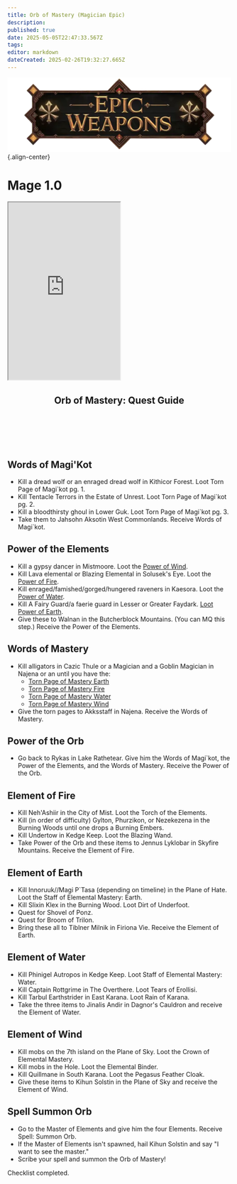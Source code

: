```yaml
---
title: Orb of Mastery (Magician Epic)
description: 
published: true
date: 2025-05-05T22:47:33.567Z
tags: 
editor: markdown
dateCreated: 2025-02-26T19:32:27.665Z
---
```


![epicweapons.webp](/epicweapons.webp){.align-center}

# Mage 1.0

<iframe src="https://www.thjdi.cc/item/2028034" width="50%" height="400px"></iframe>

<article class="wiki-article">
  <header>
    <h2>Orb of Mastery: Quest Guide</h2>
  </header>
<br><br>
  <section>
    <h2>Words of Magi'Kot</h2>
    <ul>
      <li>Kill a dread wolf or an enraged dread wolf in Kithicor Forest. Loot Torn Page of Magi`kot pg. 1.</li>
      <li>Kill Tentacle Terrors in the Estate of Unrest. Loot Torn Page of Magi`kot pg. 2.</li>
      <li>Kill a bloodthirsty ghoul in Lower Guk. Loot Torn Page of Magi`kot pg. 3.</li>
      <li>Take them to Jahsohn Aksotin West Commonlands. Receive Words of Magi`kot.</li>
    </ul>
  </section>

  <section>
    <h2>Power of the Elements</h2>
    <ul>
      <li>Kill a gypsy dancer in Mistmoore. Loot the <a href="https://www.thjdi.cc/item/28037">Power of Wind</a>.</li>
      <li>Kill Lava elemental or Blazing Elemental in Solusek's Eye. Loot the <a href="https://www.thjdi.cc/item/28036">Power of Fire</a>.</li>
      <li>Kill enraged/famished/gorged/hungered raveners in Kaesora. Loot the <a href="https://www.thjdi.cc/item/28039">Power of Water</a>.</li>
      <li>Kill A Fairy Guard/a faerie guard in Lesser or Greater Faydark. <a href="https://www.thjdi.cc/item/28038">Loot Power of Earth</a>.</li>
      <li>Give these to Walnan in the Butcherblock Mountains. (You can MQ this step.) Receive the Power of the Elements.</li>
    </ul>
  </section>

  <section>
    <h2>Words of Mastery</h2>
    <ul>
      <li>
        Kill alligators in Cazic Thule or a Magician and a Goblin Magician in Najena or an until you have the:
        <ul>
          <li><a href="https://www.thjdi.cc/item/28029">Torn Page of Mastery Earth</a></li>
          <li><a href="https://www.thjdi.cc/item/28027">Torn Page of Mastery Fire</a></li>
          <li><a href="https://www.thjdi.cc/item/28030">Torn Page of Mastery Water</a></li>
          <li><a href="https://www.thjdi.cc/item/28028">Torn Page of Mastery Wind</a></li>
        </ul>
      </li>
      <li>Give the torn pages to Akksstaff in Najena. Receive the Words of Mastery.</li>
    </ul>
  </section>

  <section>
    <h2>Power of the Orb</h2>
    <ul>
      <li>
        Go back to Rykas in Lake Rathetear. Give him the Words of Magi`kot, the Power of the Elements, and the Words of Mastery.
        Receive the Power of the Orb.
      </li>
    </ul>
  </section>

  <section>
    <h2>Element of Fire</h2>
    <ul>
      <li>Kill Neh'Ashiir in the City of Mist. Loot the Torch of the Elements.</li>
      <li>Kill (in order of difficulty) Gylton, Phurzikon, or Nezekezena in the Burning Woods until one drops a Burning Embers.</li>
      <li>Kill Undertow in Kedge Keep. Loot the Blazing Wand.</li>
      <li>
        Take Power of the Orb and these items to Jennus Lyklobar in Skyfire Mountains.
        Receive the Element of Fire.
      </li>
    </ul>
  </section>

  <section>
    <h2>Element of Earth</h2>
    <ul>
      <li>
        Kill Innoruuk//Magi P`Tasa (depending on timeline) in the Plane of Hate.
        Loot the Staff of Elemental Mastery: Earth.
      </li>
      <li>Kill Slixin Klex in the Burning Wood. Loot Dirt of Underfoot.</li>
      <li>Quest for Shovel of Ponz.</li>
      <li>Quest for Broom of Trilon.</li>
      <li>
        Bring these all to Tiblner Milnik in Firiona Vie.
        Receive the Element of Earth.
      </li>
    </ul>
  </section>

  <section>
    <h2>Element of Water</h2>
    <ul>
      <li>Kill Phinigel Autropos in Kedge Keep. Loot Staff of Elemental Mastery: Water.</li>
      <li>Kill Captain Rottgrime in The Overthere. Loot Tears of Erollisi.</li>
      <li>Kill Tarbul Earthstrider in East Karana. Loot Rain of Karana.</li>
      <li>
        Take the three items to Jinalis Andir in Dagnor's Cauldron and receive the Element of Water.
      </li>
    </ul>
  </section>

  <section>
    <h2>Element of Wind</h2>
    <ul>
      <li>Kill mobs on the 7th island on the Plane of Sky. Loot the Crown of Elemental Mastery.</li>
      <li>Kill mobs in the Hole. Loot the Elemental Binder.</li>
      <li>Kill Quillmane in South Karana. Loot the Pegasus Feather Cloak.</li>
      <li>
        Give these items to Kihun Solstin in the Plane of Sky and receive the Element of Wind.
      </li>
    </ul>
  </section>

  <section>
    <h2>Spell Summon Orb</h2>
    <ul>
      <li>
        Go to the Master of Elements and give him the four Elements.
        Receive Spell: Summon Orb.
      </li>
      <li>
        If the Master of Elements isn't spawned, hail Kihun Solstin and say "I want to see the master."
      </li>
      <li>Scribe your spell and summon the Orb of Mastery!</li>
    </ul>
  </section>

  <footer>
    <p>Checklist completed.</p>
  </footer>
</article>
